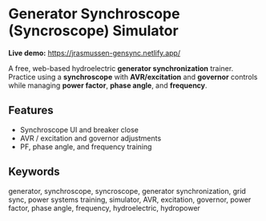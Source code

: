 # Generator Synchroscope (Syncroscope) Simulator

**Live demo:** https://jrasmussen-gensync.netlify.app/

A free, web-based hydroelectric **generator synchronization** trainer. Practice using a **synchroscope** with **AVR/excitation** and **governor** controls while managing **power factor**, **phase angle**, and **frequency**.

## Features
- Synchroscope UI and breaker close
- AVR / excitation and governor adjustments
- PF, phase angle, and frequency training

## Keywords
generator, synchroscope, syncroscope, generator synchronization, grid sync, power systems training, simulator, AVR, excitation, governor, power factor, phase angle, frequency, hydroelectric, hydropower

